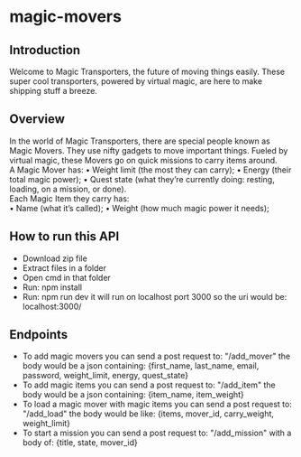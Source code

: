 # magic-movers  

## Introduction  
Welcome to Magic Transporters, the future of moving things easily. These super cool transporters, powered by virtual magic, are here to make shipping stuff a breeze.  

## Overview  
In the world of Magic Transporters, there are special people known as Magic Movers. They use nifty gadgets to move important things. Fueled by virtual magic, these Movers go on quick missions to carry items around.  
A Magic Mover has:
• Weight limit (the most they can carry);
• Energy (their total magic power);
• Quest state (what they’re currently doing: resting, loading, on a mission, or done).  
Each Magic Item they carry has:  
• Name (what it’s called);
• Weight (how much magic power it needs);  

## How to run this API  
- Download zip file
- Extract files in a folder
- Open cmd in that folder
- Run: npm install
- Run: npm run dev
it will run on localhost port 3000 so the uri would be: localhost:3000/

## Endpoints  
- To add magic movers you can send a post request to: "/add_mover"  the body would be a json containing: {first_name, last_name, email, password, weight_limit, energy, quest_state}
- To add magic items you can send a post request to: "/add_item"  the body would be a json containing: {item_name, item_weight}
- To load a magic mover with magic items you can send a post request to: "/add_load"  the body would be like: {items, mover_id, carry_weight, weight_limit}
- To start a mission you can send a post request to: "/add_mission"  with a body of: {title, state, mover_id}
